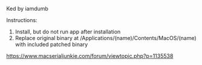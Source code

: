 Ked by iamdumb


Instructions:
1) Install, but do not run app after installation
2) Replace original binary at /Applications/(name)/Contents/MacOS/(name) with included patched binary



https://www.macserialjunkie.com/forum/viewtopic.php?p=1135538


